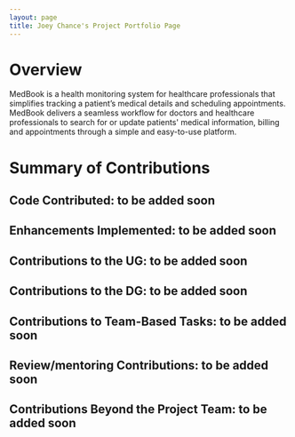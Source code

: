 ```yaml
---
layout: page
title: Joey Chance's Project Portfolio Page
---
```

# Overview
MedBook is a health monitoring system for healthcare professionals that simplifies tracking a patient’s medical details and scheduling appointments. MedBook delivers a seamless workflow for doctors and healthcare professionals to search for or update patients' medical information, billing and appointments through a simple and easy-to-use platform.
# Summary of Contributions
## Code Contributed: to be added soon
## Enhancements Implemented: to be added soon
## Contributions to the UG: to be added soon
## Contributions to the DG: to be added soon
## Contributions to Team-Based Tasks: to be added soon
## Review/mentoring Contributions: to be added soon
## Contributions Beyond the Project Team: to be added soon
